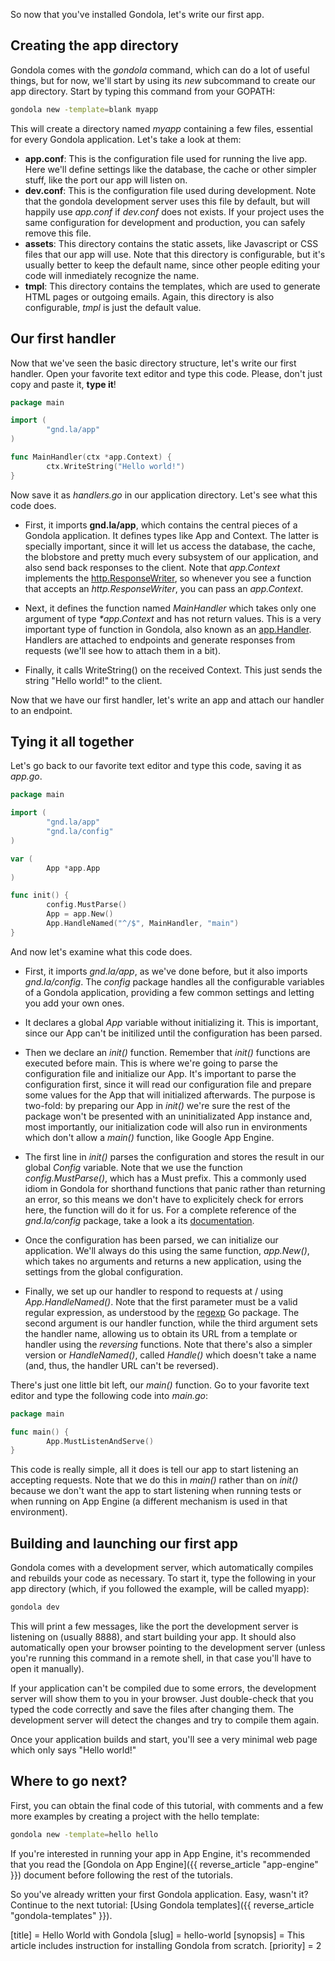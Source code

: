 So now that you've installed Gondola, let's write our first app.

## Creating the app directory

Gondola comes with the *gondola* command, which can do a lot of useful things, but for now, we'll start by using its *new* subcommand to create our app directory. Start by typing this command from your GOPATH:

```bash
gondola new -template=blank myapp
```

This will create a directory named *myapp* containing a few files, essential for every Gondola application. Let's take a look at them:

- **app.conf**: This is the configuration file used for running the live app. Here we'll define settings like the database, the cache or other simpler stuff, like the port our app will listen on.
- **dev.conf**: This is the configuration file used during development. Note that the gondola development server uses this file by default, but will happily use *app.conf* if *dev.conf* does not exists. If your project uses the same configuration for development and production, you can safely remove this file.
- **assets**: This directory contains the static assets, like Javascript or CSS files that our app will use. Note that this directory is configurable, but it's usually better to keep the default name, since other people editing your code will inmediately recognize the name.
- **tmpl**: This directory contains the templates, which are used to generate HTML pages or outgoing emails. Again, this directory is also configurable, *tmpl* is just the default value.


## Our first handler

Now that we've seen the basic directory structure, let's write our first handler. Open your favorite text editor and type this code. Please, don't just copy and paste it, **type it**!

```go
package main

import (
        "gnd.la/app"
)

func MainHandler(ctx *app.Context) {
        ctx.WriteString("Hello world!")
}
```

Now save it as *handlers.go* in our application directory. Let's see what this code does.

- First, it imports **gnd.la/app**, which contains the central pieces of a Gondola application. It defines types like App and Context. The latter is specially important, since it will let us access the database, the cache, the blobstore and pretty much every subsystem of our application, and also send back responses to the client. Note that *app.Context* implements the [http.ResponseWriter](1), so whenever you see a function that accepts an *http.ResponseWriter*, you can pass an *app.Context*.

- Next, it defines the function named *MainHandler* which takes only one argument of type *\*app.Context* and has not return values. This is a very important type of function in Gondola, also known as an [app.Handler](2). Handlers are attached to endpoints and generate responses from requests (we'll see how to attach them in a bit).

- Finally, it calls WriteString() on the received Context. This just sends the string "Hello world!" to the client.

Now that we have our first handler, let's write an app and attach our handler to an endpoint.


## Tying it all together

Let's go back to our favorite text editor and type this code, saving it as *app.go*.

```go
package main

import (
        "gnd.la/app"
        "gnd.la/config"
)

var (
        App *app.App
)

func init() {
        config.MustParse()
        App = app.New()
        App.HandleNamed("^/$", MainHandler, "main")
}
```
And now let's examine what this code does.

- First, it imports *gnd.la/app*, as we've done before, but it also imports *gnd.la/config*. The *config* package handles all the configurable variables of a Gondola application, providing a few common settings and letting you add your own ones.

- It declares a global *App* variable without initializing it. This is important, since our App can't be initilized until the configuration has been parsed.

- Then we declare an *init()* function. Remember that *init()* functions are executed before main. This is where we're going
to parse the configuration file and initialize our App. It's important to parse the configuration first, since it will read our configuration
file and prepare some values for the App that will initialized afterwards. The purpose is two-fold: by preparing our App in *init()* we're sure the rest of the package won't be presented with an uninitializated App instance and, most importantly, our initialization code will also run in environments which don't allow a *main()* function, like Google App Engine.

- The first line in *init()* parses the configuration and stores the result in our global *Config* variable. Note that we use the function *config.MustParse()*, which has a Must prefix. This a commonly used idiom in Gondola for shorthand functions that panic rather than returning an error, so this means we don't have to explicitely check for errors here, the function will do it for us. For a complete reference of the *gnd.la/config* package, take a look a its [documentation](3).

- Once the configuration has been parsed, we can initialize our application. We'll always do this using the same function, *app.New()*, which takes no arguments and returns a new application, using the settings from the global configuration.

- Finally, we set up our handler to respond to requests at / using *App.HandleNamed()*. Note that the first parameter must be a valid regular expression, as understood by the [regexp](4) Go package. The second argument is our handler function, while the third argument sets the handler name, allowing us to obtain its URL from a template or handler using the *reversing* functions. Note that there's also a simpler version or *HandleNamed()*, called *Handle()* which doesn't take a name (and, thus, the handler URL can't be reversed).


There's just one little bit left, our *main()* function.
Go to your favorite text editor and type the following code into *main.go*:

```go
package main

func main() {
        App.MustListenAndServe()
}
```

This code is really simple, all it does is tell our app to start listening an accepting requests. Note that we do this in *main()* rather than on *init()* because we don't want the app to start listening when running tests or when running on App Engine (a different mechanism is used in that environment).


## Building and launching our first app

Gondola comes with a development server, which automatically compiles and rebuilds your code as necessary. To start it, type the following in your app directory (which, if you followed the example, will be called myapp):

```bash
gondola dev
```

This will print a few messages, like the port the development server is listening on (usually 8888), and start building your app. It should also automatically open your browser pointing to the development server (unless you're running this command in a remote shell, in that case you'll have to open it manually).

If your application can't be compiled due to some errors, the development server will show them to you in your browser. Just double-check that you typed the code correctly and save the files after changing them. The development server will detect the changes and try to compile them again.

Once your application builds and start, you'll see a very minimal web page which only says "Hello world!"

## Where to go next?

First, you can obtain the final code of this tutorial, with comments and a few more examples by creating a project with the hello template:

```bash
gondola new -template=hello hello
```

If you're interested in running your app in App Engine, it's recommended that you read the [Gondola on App Engine]({{ reverse_article "app-engine" }}) document before following the rest of the tutorials.

So you've already written your first Gondola application. Easy, wasn't it? Continue to the next tutorial: [Using Gondola templates]({{ reverse_article "gondola-templates" }}).

[1]: http://gondolaweb.com/doc/pkg/net/http#type-ResponseWriter
[2]: http://gondolaweb.com/doc/pkg/gnd.la/app#type-Handler
[3]: http://gondolaweb.com/doc/pkg/gnd.la/config
[4]: http://gondolaweb.com/doc/pkg/regexp


[title] = Hello World with Gondola
[slug] = hello-world
[synopsis] = This article includes instruction for installing Gondola from scratch.
[priority] = 2
